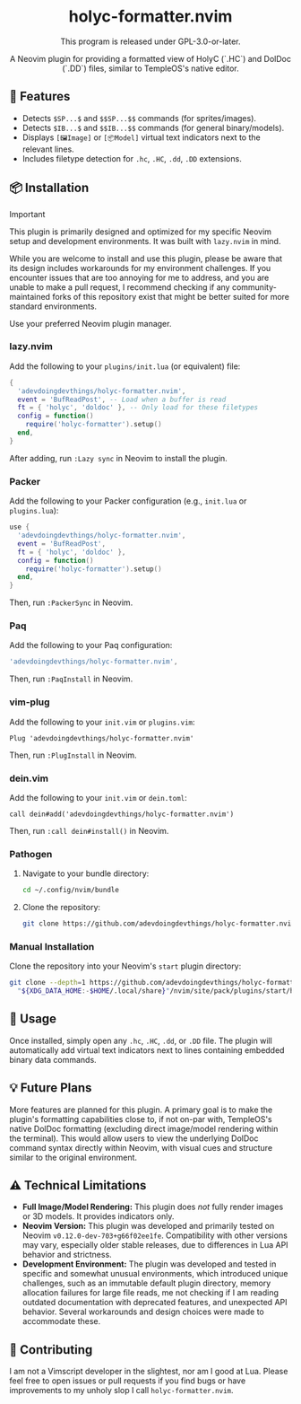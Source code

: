 <h1 align="center">holyc-formatter.nvim</h1>

<p align="center">This program is released under GPL-3.0-or-later.</p>
<p align="center">A Neovim plugin for providing a formatted view of HolyC (`.HC`) and DolDoc (`.DD`) files, similar to TempleOS's native editor.</p>

## 🌟 Features

- Detects `$SP...$` and `$$SP...$$` commands (for sprites/images).
- Detects `$IB...$` and `$$IB...$$` commands (for general binary/models).
- Displays `[🖼️Image]` or `[📦Model]` virtual text indicators next to the relevant lines.
- Includes filetype detection for `.hc`, `.HC`, `.dd`, `.DD` extensions.

## 📦 Installation
>[!IMPORTANT]
>This plugin is primarily designed and optimized for my specific Neovim setup and development environments. It was built with `lazy.nvim` in mind.
>
>While you are welcome to install and use this plugin, please be aware that its design includes workarounds for my environment challenges. If you encounter issues that are too annoying for me to address, and you are unable to make a pull request, I recommend checking if any community-maintained forks of this repository exist that might be better suited for more standard environments.


Use your preferred Neovim plugin manager.

### lazy.nvim

Add the following to your `plugins/init.lua` (or equivalent) file:

```lua
{
  'adevdoingdevthings/holyc-formatter.nvim',
  event = 'BufReadPost', -- Load when a buffer is read
  ft = { 'holyc', 'doldoc' }, -- Only load for these filetypes
  config = function()
    require('holyc-formatter').setup()
  end,
}
```

After adding, run `:Lazy sync` in Neovim to install the plugin.

### Packer

Add the following to your Packer configuration (e.g., `init.lua` or `plugins.lua`):

```lua
use {
  'adevdoingdevthings/holyc-formatter.nvim',
  event = 'BufReadPost',
  ft = { 'holyc', 'doldoc' },
  config = function()
    require('holyc-formatter').setup()
  end,
}
```

Then, run `:PackerSync` in Neovim.

### Paq

Add the following to your Paq configuration:

```lua
'adevdoingdevthings/holyc-formatter.nvim',
```

Then, run `:PaqInstall` in Neovim.

### vim-plug

Add the following to your `init.vim` or `plugins.vim`:

```vim
Plug 'adevdoingdevthings/holyc-formatter.nvim'
```

Then, run `:PlugInstall` in Neovim.

### dein.vim

Add the following to your `init.vim` or `dein.toml`:

```vim
call dein#add('adevdoingdevthings/holyc-formatter.nvim')
```

Then, run `:call dein#install()` in Neovim.

### Pathogen

1.  Navigate to your bundle directory:
    ```bash
    cd ~/.config/nvim/bundle
    ```
2.  Clone the repository:
    ```bash
    git clone https://github.com/adevdoingdevthings/holyc-formatter.nvim.git
    ```

### Manual Installation

Clone the repository into your Neovim's `start` plugin directory:

```bash
git clone --depth=1 https://github.com/adevdoingdevthings/holyc-formatter.nvim.git \
  "${XDG_DATA_HOME:-$HOME/.local/share}"/nvim/site/pack/plugins/start/holyc-formatter.nvim
```

## 🚀 Usage

Once installed, simply open any `.hc`, `.HC`, `.dd`, or `.DD` file. The plugin will automatically add virtual text indicators next to lines containing embedded binary data commands.

## 💡 Future Plans

More features are planned for this plugin. A primary goal is to make the plugin's formatting capabilities close to, if not on-par with, TempleOS's native DolDoc formatting (excluding direct image/model rendering within the terminal). This would allow users to view the underlying DolDoc command syntax directly within Neovim, with visual cues and structure similar to the original environment.

## ⚠️ Technical Limitations

- **Full Image/Model Rendering:** This plugin does *not* fully render images or 3D models. It provides indicators only.
- **Neovim Version:** This plugin was developed and primarily tested on Neovim `v0.12.0-dev-703+g66f02ee1fe`. Compatibility with other versions may vary, especially older stable releases, due to differences in Lua API behavior and strictness.
- **Development Environment:** The plugin was developed and tested in specific and somewhat unusual environments, which introduced unique challenges, such as an immutable default plugin directory, memory allocation failures for large file reads, me not checking if I am reading outdated documentation with deprecated features, and unexpected API behavior. Several workarounds and design choices were made to accommodate these.

## 🤝 Contributing

I am not a Vimscript developer in the slightest, nor am I good at Lua. Please feel free to open issues or pull requests if you find bugs or have improvements to my unholy slop I call `holyc-formatter.nvim`.
